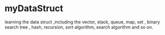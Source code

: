 # myDataStruct
learning the data struct ,including the vector, stack, queue, map, set , binary search tree , hash, recursion, sort  algorithm, search algorithm and so on.
